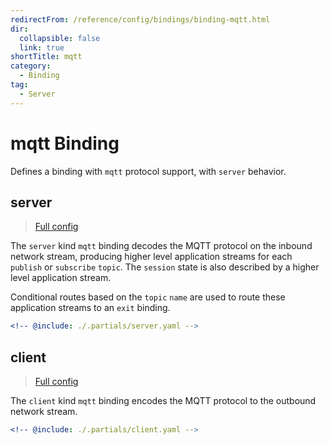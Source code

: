 ```yaml
---
redirectFrom: /reference/config/bindings/binding-mqtt.html
dir:
  collapsible: false
  link: true
shortTitle: mqtt
category:
  - Binding
tag:
  - Server
---
```


# mqtt Binding

Defines a binding with `mqtt` protocol support, with `server` behavior.

## server

> [Full config](./server.md)

The `server` kind `mqtt` binding decodes the MQTT protocol on the inbound network stream, producing higher level application streams for each `publish` or `subscribe` `topic`. The `session` state is also described by a higher level application stream.

Conditional routes based on the `topic` `name` are used to route these application streams to an `exit` binding.

```yaml {3}
<!-- @include: ./.partials/server.yaml -->
```

## client

> [Full config](./client.md)

The `client` kind `mqtt` binding encodes the MQTT protocol to the outbound network stream.

```yaml {3}
<!-- @include: ./.partials/client.yaml -->
```

